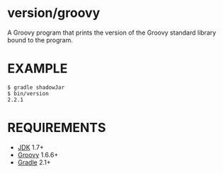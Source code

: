 # version/groovy

A Groovy program that prints the version of the Groovy standard library bound to the program.

# EXAMPLE

```
$ gradle shadowJar
$ bin/version
2.2.1
```

# REQUIREMENTS

* [JDK](http://www.oracle.com/technetwork/java/javase/downloads/index.html) 1.7+
* [Groovy](http://www.groovy-lang.org/) 1.6.6+
* [Gradle](http://gradle.org/) 2.1+
